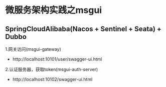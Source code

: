 # 微服务架构实践之msgui
## SpringCloudAlibaba(Nacos + Sentinel + Seata) + Dubbo
1.网关访问(msgui-gateway)
* http://localhost:10101/user/swagger-ui.html

2.认证服务器，获取token(msgui-auth-server)
* http://localhost:10102/swagger-ui.html